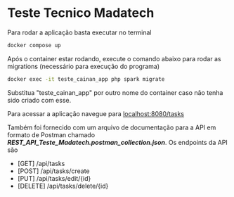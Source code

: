 # Teste Tecnico Madatech

Para rodar a aplicação basta executar no terminal
``` bash
docker compose up
```
Após o container estar rodando, execute o comando abaixo para rodar as migrations (necessário para execução do programa)
``` bash
docker exec -it teste_cainan_app php spark migrate
```
Substitua "teste_cainan_app" por outro nome do container caso não tenha sido criado com esse.

Para acessar a aplicação navegue para [localhost:8080/tasks](http://localhost:8080/tasks)

Também foi fornecido com um arquivo de documentação para a API em formato de Postman chamado ***REST_API_Teste_Madatech.postman_collection.json***.
Os endpoints da API são
- [GET]     /api/tasks
- [POST]    /api/tasks/create
- [PUT]     /api/tasks/edit/{id}
- [DELETE]  /api/tasks/delete/{id}